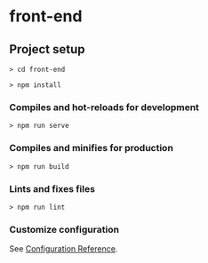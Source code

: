 # front-end

## Project setup
```
> cd front-end
```

```
> npm install
```

### Compiles and hot-reloads for development
```
> npm run serve
```

### Compiles and minifies for production
```
> npm run build
```

### Lints and fixes files
```
> npm run lint
```

### Customize configuration
See [Configuration Reference](https://cli.vuejs.org/config/).
